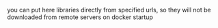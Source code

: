 you can put here libraries directly from specified urls, 
so they will not be downloaded from remote servers on docker startup